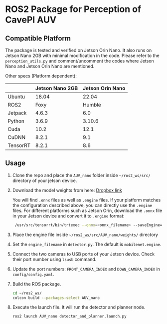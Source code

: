 # ROS2 Package for Perception of CavePI AUV

## Compatible Platform

The package is tested and verified on Jetson Orin Nano. It also runs on Jetson Nano 2GB with minimal modification in the code. Please refer to the `perception_utils.py` and comment/uncomment the codes where Jetson Nano and Jetson Orin Nano are mentioned.

Other specs (Platform dependent):

|            | Jetson Nano 2GB   | Jetson Orin Nano   |
| ---------  | ----------------  | ------------------ |
| Ubuntu     |      18.04        |    22.04           |
| ROS2       |      Foxy         |    Humble          |
| Jetpack    |    4.6.3          |      6.0           |
| Python     |      3.6.9        |      3.10.6        |
| Cuda       |      10.2         |      12.1          |
| CuDNN      |      8.2.1        |      9.1           |
| TensorRT   |      8.2.1        |      8.6           |



## Usage

1. Clone the repo and place the `AUV_nano` folder inside `~/ros2_ws/src/` directory of your jetson device.
2. Download the model weights from here: [Dropbox link](https://www.dropbox.com/scl/fo/6oin10fofx2k8ffhxluia/AJO9DvS03urmhyW1etIEWww?rlkey=bu4xx6g4re4qdunjx313njqqo&st=e0ep0fvo&dl=0)
   
   You will find `.onnx` files as well as `.engine` files. If your platform matches the configuration described above, you can directly use the `.engine` files. For different platforms such as Jetson Orin, download the `.onnx` file in your Jetson device and convert it to `.engine` format:
   ```sh
    /usr/src/tensorrt/bin/trtexec --onnx=<onnx_filename> --saveEngine=<engine_filename>
   ```
3. Place the engine file inside `~/ros2_ws/src/AUV_nano/weights/` directory
4. Set the `engine_filename` in `detector.py`. The default is `mobilenet.engine`.
5. Connect the two cameras to USB ports of your Jetson device. Check their port number using `lsusb` command.
6. Update the port numbers: `FRONT_CAMERA_INDEX` and `DOWN_CAMERA_INDEX` in `config/config.yaml`.  

7. Build the ROS package.
   ```sh
   cd ~/ros2_ws/
   colcon build --packages-select AUV_nano
   ```
8. Execute the launch file. It will run the detector and planner node.
   ```sh
   ros2 launch AUV_nano detector_and_planner.launch.py
   ```


